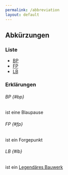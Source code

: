 ```yaml
---
permalink: /abbreviation
layout: default
---
```


## Abkürzungen


### Liste

* [BP](#bp)
* [FP](#fp)
* [LB](#lp)




### Erklärungen

###### BP {#bp} 
ist eine Blaupause

###### FP {#fp} 
ist ein Forgepunkt

######  LB {#lb}
ist ein [Legendäres Bauwerk](/buildings/legendary)
